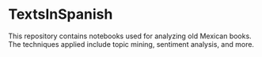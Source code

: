 # TextsInSpanish

This repository contains notebooks used for analyzing old Mexican books. The techniques applied include topic mining, sentiment analysis, and more.
